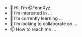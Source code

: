 - 👋 Hi, I’m @FennXyz
- 👀 I’m interested in ...
- 🌱 I’m currently learning ...
- 💞️ I’m looking to collaborate on ...
- 📫 How to reach me ...

<!---
FennXyz/FennXyz is a ✨ special ✨ repository because its `README.md` (this file) appears on your GitHub profile.
You can click the Preview link to take a look at your changes.
--->
